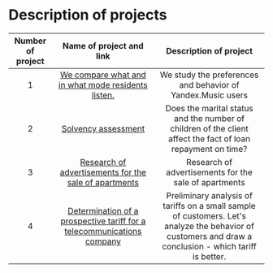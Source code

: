 # Description of projects



| Number of project | Name of project and link  | Description of project |
|:-----------------:|:-------------------------:|:--------------------:|
| 1 | [We compare what and in what mode residents listen.](https://github.com/zverevsv84/Portfolio/blob/main/Project_Yandex.Music/Project_Yandex.Music.ipynb)|             We study the preferences and behavior of Yandex.Music users    |
| 2 | [Solvency assessment](https://github.com/zverevsv84/Portfolio/blob/main/Solvency%20assessment/977f205d-c6bc-49dc-9304-23e347f3e00f.ipynb) | Does the marital status and the number of children of the client affect the fact of loan repayment on time?|
| 3 | [Research of advertisements for the sale of apartments](https://github.com/zverevsv84/Portfolio/blob/main/Research%20of%20advertisements%20for%20the%20sale%20of%20apartments/b5591300-4332-423d-b69c-46e3b8a8e667.ipynb) | Research of advertisements for the sale of apartments |
| 4 | [Determination of a prospective tariff for a telecommunications company]() | Preliminary analysis of tariffs on a small sample of customers. Let's analyze the behavior of customers and draw a conclusion - which tariff is better. |
